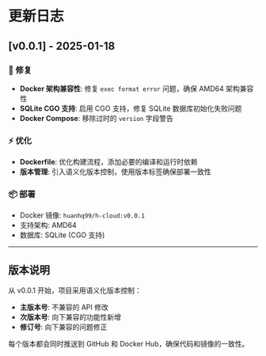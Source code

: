 # 更新日志

## [v0.0.1] - 2025-01-18

### 🔧 修复
- **Docker 架构兼容性**: 修复 `exec format error` 问题，确保 AMD64 架构兼容性
- **SQLite CGO 支持**: 启用 CGO 支持，修复 SQLite 数据库初始化失败问题
- **Docker Compose**: 移除过时的 `version` 字段警告

### ⚡ 优化
- **Dockerfile**: 优化构建流程，添加必要的编译和运行时依赖
- **版本管理**: 引入语义化版本控制，使用版本标签确保部署一致性

### 📦 部署
- Docker 镜像: `huanhq99/h-cloud:v0.0.1`
- 支持架构: AMD64
- 数据库: SQLite (CGO 支持)

---

## 版本说明

从 v0.0.1 开始，项目采用语义化版本控制：
- **主版本号**: 不兼容的 API 修改
- **次版本号**: 向下兼容的功能性新增
- **修订号**: 向下兼容的问题修正

每个版本都会同时推送到 GitHub 和 Docker Hub，确保代码和镜像的一致性。